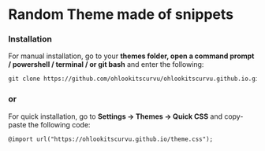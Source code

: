 <h1> Random Theme made of snippets </h1>

### Installation

For manual installation, go to your **themes folder, open a command prompt / powershell / terminal / or git bash** and enter the following:

```markdown
git clone https://github.com/ohlookitscurvu/ohlookitscurvu.github.io.git
```

### or

For quick installation, go to **Settings -> Themes -> Quick CSS** and copy-paste the following code:

```markdown
@import url("https://ohlookitscurvu.github.io/theme.css");
```
